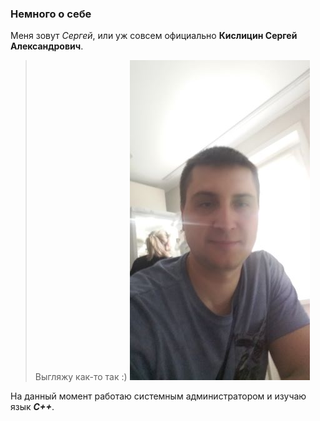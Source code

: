 ### Немного о себе

Меня зовут _Сергей_, или уж совсем официально **Кислицин Сергей Александрович**.

> Выгляжу как-то так :)
![Где фото? :(](https://github.com/KislitsinSA/My_1_Site/blob/main/foto/Litlfoto.jpg)

На данный момент работаю системным администратором и изучаю язык ***С++***.
